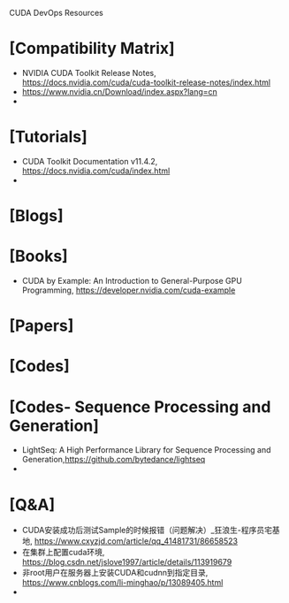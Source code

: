 CUDA DevOps Resources

# [Compatibility Matrix]
+ NVIDIA CUDA Toolkit Release Notes, https://docs.nvidia.com/cuda/cuda-toolkit-release-notes/index.html
+ https://www.nvidia.cn/Download/index.aspx?lang=cn
+ 

# [Tutorials]
+ CUDA Toolkit Documentation v11.4.2, https://docs.nvidia.com/cuda/index.html
+ 


# [Blogs]


# [Books]
+ CUDA by Example: An Introduction to General-Purpose GPU Programming, https://developer.nvidia.com/cuda-example


# [Papers]


# [Codes]

# [Codes- Sequence Processing and Generation]
+ LightSeq: A High Performance Library for Sequence Processing and Generation,https://github.com/bytedance/lightseq
+ 

# [Q&A]
+ CUDA安装成功后测试Sample的时候报错（问题解决）_狂浪生-程序员宅基地, https://www.cxyzjd.com/article/qq_41481731/86658523
+ 在集群上配置cuda环境, https://blog.csdn.net/jslove1997/article/details/113919679
+ 非root用户在服务器上安装CUDA和cudnn到指定目录, https://www.cnblogs.com/li-minghao/p/13089405.html
+ 





